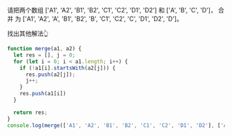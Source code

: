 请把两个数组 
['A1', 'A2', 'B1', 'B2', 'C1', 'C2', 'D1', 'D2'] 
和 
['A', 'B', 'C', 'D']，
合并 为 ['A1', 'A2', 'A', 'B1', 'B2', 'B', 'C1', 'C2', 'C', 'D1', 'D2', 'D']。

找出其他解法👆
```js
function merge(a1, a2) {
  let res = [], j = 0;
  for (let i = 0; i < a1.length; i++) {
    if (!a1[i].startsWith(a2[j])) {
      res.push(a2[j]);
      j++;
    }
    res.push(a1[i])
  }

  return res;
}
console.log(merge(['A1', 'A2', 'B1', 'B2', 'C1', 'C2', 'D1', 'D2'], ['A', 'B', 'C', 'D']))
```